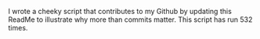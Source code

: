 I wrote a cheeky script that contributes to my Github by updating this ReadMe to illustrate why more than commits matter. This script has run 532 times.